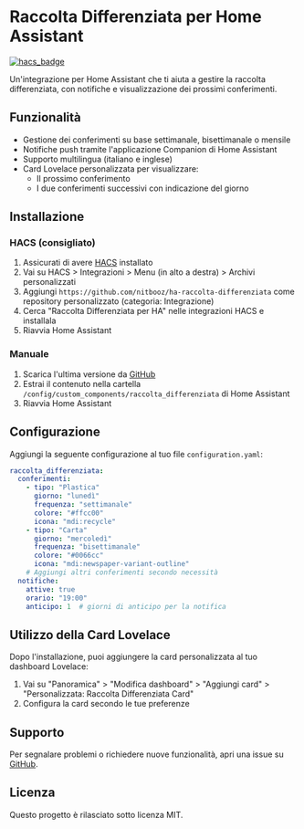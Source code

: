 # Raccolta Differenziata per Home Assistant

[![hacs_badge](https://img.shields.io/badge/HACS-Custom-orange.svg)](https://github.com/custom-components/hacs)

Un'integrazione per Home Assistant che ti aiuta a gestire la raccolta differenziata, con notifiche e visualizzazione dei prossimi conferimenti.

## Funzionalità

- Gestione dei conferimenti su base settimanale, bisettimanale o mensile
- Notifiche push tramite l'applicazione Companion di Home Assistant
- Supporto multilingua (italiano e inglese)
- Card Lovelace personalizzata per visualizzare:
  - Il prossimo conferimento
  - I due conferimenti successivi con indicazione del giorno

## Installazione

### HACS (consigliato)

1. Assicurati di avere [HACS](https://hacs.xyz/) installato
2. Vai su HACS > Integrazioni > Menu (in alto a destra) > Archivi personalizzati
3. Aggiungi `https://github.com/nitbooz/ha-raccolta-differenziata` come repository personalizzato (categoria: Integrazione)
4. Cerca "Raccolta Differenziata per HA" nelle integrazioni HACS e installala
5. Riavvia Home Assistant

### Manuale

1. Scarica l'ultima versione da [GitHub](https://github.com/nitbooz/ha-raccolta-differenziata)
2. Estrai il contenuto nella cartella `/config/custom_components/raccolta_differenziata` di Home Assistant
3. Riavvia Home Assistant

## Configurazione

Aggiungi la seguente configurazione al tuo file `configuration.yaml`:

```yaml
raccolta_differenziata:
  conferimenti:
    - tipo: "Plastica"
      giorno: "lunedì"
      frequenza: "settimanale"
      colore: "#ffcc00"
      icona: "mdi:recycle"
    - tipo: "Carta"
      giorno: "mercoledì"
      frequenza: "bisettimanale"
      colore: "#0066cc"
      icona: "mdi:newspaper-variant-outline"
    # Aggiungi altri conferimenti secondo necessità
  notifiche:
    attive: true
    orario: "19:00"
    anticipo: 1  # giorni di anticipo per la notifica
```

## Utilizzo della Card Lovelace

Dopo l'installazione, puoi aggiungere la card personalizzata al tuo dashboard Lovelace:

1. Vai su "Panoramica" > "Modifica dashboard" > "Aggiungi card" > "Personalizzata: Raccolta Differenziata Card"
2. Configura la card secondo le tue preferenze

## Supporto

Per segnalare problemi o richiedere nuove funzionalità, apri una issue su [GitHub](https://github.com/nitbooz/ha-raccolta-differenziata/issues).

## Licenza

Questo progetto è rilasciato sotto licenza MIT.